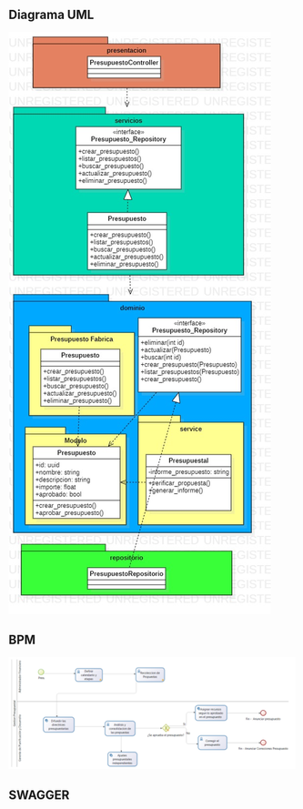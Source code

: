 ## Diagrama UML
<img src="docs/uml.jpg" alt="Arquitectura General"/>

## BPM

<img src="docs/bonita.png" alt="Arquitectura General"/>

## SWAGGER

